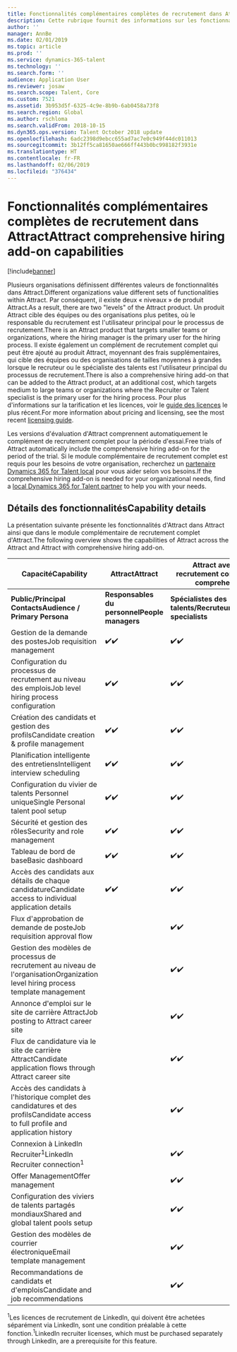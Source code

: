 ```yaml
---
title: Fonctionnalités complémentaires complètes de recrutement dans Attract
description: Cette rubrique fournit des informations sur les fonctionnalités dans le complément Microsoft Dynamics 365 for Talent, Attract, avec le composant additionnel de recrutement complet.
author: ''
manager: AnnBe
ms.date: 02/01/2019
ms.topic: article
ms.prod: ''
ms.service: dynamics-365-talent
ms.technology: ''
ms.search.form: ''
audience: Application User
ms.reviewer: josaw
ms.search.scope: Talent, Core
ms.custom: 7521
ms.assetid: 3b953d5f-6325-4c9e-8b9b-6ab0458a73f8
ms.search.region: Global
ms.author: rschloma
ms.search.validFrom: 2018-10-15
ms.dyn365.ops.version: Talent October 2018 update
ms.openlocfilehash: 6adc2398d9ebcc655ad7ac7e0c949f44dc011013
ms.sourcegitcommit: 3b12ff5ca81650ae666ff443b0bc998182f3931e
ms.translationtype: HT
ms.contentlocale: fr-FR
ms.lasthandoff: 02/06/2019
ms.locfileid: "376434"
---
```

# <a name="attract-comprehensive-hiring-add-on-capabilities"></a><span data-ttu-id="da226-103">Fonctionnalités complémentaires complètes de recrutement dans Attract</span><span class="sxs-lookup"><span data-stu-id="da226-103">Attract comprehensive hiring add-on capabilities</span></span>

[!include[banner](../includes/banner.md)]

<span data-ttu-id="da226-104">Plusieurs organisations définissent différentes valeurs de fonctionnalités dans Attract.</span><span class="sxs-lookup"><span data-stu-id="da226-104">Different organizations value different sets of functionalities within Attract.</span></span> <span data-ttu-id="da226-105">Par conséquent, il existe deux « niveaux » de produit Attract.</span><span class="sxs-lookup"><span data-stu-id="da226-105">As a result, there are two "levels" of the Attract product.</span></span> <span data-ttu-id="da226-106">Un produit Attract cible des équipes ou des organisations plus petites, où le responsable du recrutement est l'utilisateur principal pour le processus de recrutement.</span><span class="sxs-lookup"><span data-stu-id="da226-106">There is an Attract product that targets smaller teams or organizations, where the hiring manager is the primary user for the hiring process.</span></span> <span data-ttu-id="da226-107">Il existe également un complément de recrutement complet qui peut être ajouté au produit Attract, moyennant des frais supplémentaires, qui cible des équipes ou des organisations de tailles moyennes à grandes lorsque le recruteur ou le spécialiste des talents est l'utilisateur principal du processus de recrutement.</span><span class="sxs-lookup"><span data-stu-id="da226-107">There is also a comprehensive hiring add-on that can be added to the Attract product, at an additional cost, which targets medium to large teams or organizations where the Recruiter or Talent specialist is the primary user for the hiring process.</span></span>
<span data-ttu-id="da226-108">Pour plus d'informations sur la tarification et les licences, voir le [guide des licences](https://mbs.microsoft.com/Files/public/365/Dynamics365LicensingGuide.pdf) le plus récent.</span><span class="sxs-lookup"><span data-stu-id="da226-108">For more information about pricing and licensing, see the most recent [licensing guide](https://mbs.microsoft.com/Files/public/365/Dynamics365LicensingGuide.pdf).</span></span>

<span data-ttu-id="da226-109">Les versions d'évaluation d'Attract comprennent automatiquement le complément de recrutement complet pour la période d'essai.</span><span class="sxs-lookup"><span data-stu-id="da226-109">Free trials of Attract automatically include the comprehensive hiring add-on for the period of the trial.</span></span> <span data-ttu-id="da226-110">Si le module complémentaire de recrutement complet est requis pour les besoins de votre organisation, recherchez un [partenaire Dynamics 365 for Talent local](https://dynamics.microsoft.com/partners/find-a-partner/) pour vous aider selon vos besoins.</span><span class="sxs-lookup"><span data-stu-id="da226-110">If the comprehensive hiring add-on is needed for your organizational needs, find a [local Dynamics 365 for Talent partner](https://dynamics.microsoft.com/partners/find-a-partner/) to help you with your needs.</span></span>

## <a name="capability-details"></a><span data-ttu-id="da226-111">Détails des fonctionnalités</span><span class="sxs-lookup"><span data-stu-id="da226-111">Capability details</span></span>

<span data-ttu-id="da226-112">La présentation suivante présente les fonctionnalités d'Attract dans Attract ainsi que dans le module complémentaire de recrutement complet d'Attract.</span><span class="sxs-lookup"><span data-stu-id="da226-112">The following overview shows the capabilities of Attract across the Attract and Attract with comprehensive hiring add-on.</span></span>

| <span data-ttu-id="da226-113">**Capacité**</span><span class="sxs-lookup"><span data-stu-id="da226-113">**Capability**</span></span>                                           | <span data-ttu-id="da226-114">**Attract**</span><span class="sxs-lookup"><span data-stu-id="da226-114">**Attract**</span></span>         | <span data-ttu-id="da226-115">**Attract avec module de recrutement complet**</span><span class="sxs-lookup"><span data-stu-id="da226-115">**Attract with comprehensive hiring**</span></span> |
|----------------------------------------------------------|---------------------|---------------------------------------|
| <span data-ttu-id="da226-116">**Public/Principal** **Contacts**</span><span class="sxs-lookup"><span data-stu-id="da226-116">**Audience / Primary**  **Persona**</span></span>                      | <span data-ttu-id="da226-117">**Responsables du personnel**</span><span class="sxs-lookup"><span data-stu-id="da226-117">**People managers**</span></span> | <span data-ttu-id="da226-118">**Spécialistes des talents/Recruteurs**</span><span class="sxs-lookup"><span data-stu-id="da226-118">**Recruiters/Talent specialists**</span></span>    |
| <span data-ttu-id="da226-119">Gestion de la demande des postes</span><span class="sxs-lookup"><span data-stu-id="da226-119">Job requisition management</span></span>                                | <span data-ttu-id="da226-120">:heavy_check_mark:</span><span class="sxs-lookup"><span data-stu-id="da226-120">:heavy_check_mark:</span></span>   | <span data-ttu-id="da226-121">:heavy_check_mark:</span><span class="sxs-lookup"><span data-stu-id="da226-121">:heavy_check_mark:</span></span>                    |
| <span data-ttu-id="da226-122">Configuration du processus de recrutement au niveau des emplois</span><span class="sxs-lookup"><span data-stu-id="da226-122">Job level hiring process configuration</span></span>                    | <span data-ttu-id="da226-123">:heavy_check_mark:</span><span class="sxs-lookup"><span data-stu-id="da226-123">:heavy_check_mark:</span></span>   | <span data-ttu-id="da226-124">:heavy_check_mark:</span><span class="sxs-lookup"><span data-stu-id="da226-124">:heavy_check_mark:</span></span>                    |
| <span data-ttu-id="da226-125">Création des candidats et gestion des profils</span><span class="sxs-lookup"><span data-stu-id="da226-125">Candidate creation & profile management</span></span>                  | <span data-ttu-id="da226-126">:heavy_check_mark:</span><span class="sxs-lookup"><span data-stu-id="da226-126">:heavy_check_mark:</span></span>   | <span data-ttu-id="da226-127">:heavy_check_mark:</span><span class="sxs-lookup"><span data-stu-id="da226-127">:heavy_check_mark:</span></span>                    |
| <span data-ttu-id="da226-128">Planification intelligente des entretiens</span><span class="sxs-lookup"><span data-stu-id="da226-128">Intelligent interview scheduling</span></span>                         | <span data-ttu-id="da226-129">:heavy_check_mark:</span><span class="sxs-lookup"><span data-stu-id="da226-129">:heavy_check_mark:</span></span>  | <span data-ttu-id="da226-130">:heavy_check_mark:</span><span class="sxs-lookup"><span data-stu-id="da226-130">:heavy_check_mark:</span></span>                    |
| <span data-ttu-id="da226-131">Configuration du vivier de talents Personnel unique</span><span class="sxs-lookup"><span data-stu-id="da226-131">Single Personal talent pool setup</span></span>                        | <span data-ttu-id="da226-132">:heavy_check_mark:</span><span class="sxs-lookup"><span data-stu-id="da226-132">:heavy_check_mark:</span></span>   | <span data-ttu-id="da226-133">:heavy_check_mark:</span><span class="sxs-lookup"><span data-stu-id="da226-133">:heavy_check_mark:</span></span>                    |
| <span data-ttu-id="da226-134">Sécurité et gestion des rôles</span><span class="sxs-lookup"><span data-stu-id="da226-134">Security and role management</span></span>                              | <span data-ttu-id="da226-135">:heavy_check_mark:</span><span class="sxs-lookup"><span data-stu-id="da226-135">:heavy_check_mark:</span></span>   | <span data-ttu-id="da226-136">:heavy_check_mark:</span><span class="sxs-lookup"><span data-stu-id="da226-136">:heavy_check_mark:</span></span>                    |
| <span data-ttu-id="da226-137">Tableau de bord de base</span><span class="sxs-lookup"><span data-stu-id="da226-137">Basic dashboard</span></span>                                          | <span data-ttu-id="da226-138">:heavy_check_mark:</span><span class="sxs-lookup"><span data-stu-id="da226-138">:heavy_check_mark:</span></span>   | <span data-ttu-id="da226-139">:heavy_check_mark:</span><span class="sxs-lookup"><span data-stu-id="da226-139">:heavy_check_mark:</span></span>                    |
| <span data-ttu-id="da226-140">Accès des candidats aux détails de chaque candidature</span><span class="sxs-lookup"><span data-stu-id="da226-140">Candidate access to individual application details</span></span>        | <span data-ttu-id="da226-141">:heavy_check_mark:</span><span class="sxs-lookup"><span data-stu-id="da226-141">:heavy_check_mark:</span></span>   | <span data-ttu-id="da226-142">:heavy_check_mark:</span><span class="sxs-lookup"><span data-stu-id="da226-142">:heavy_check_mark:</span></span>                    |
| <span data-ttu-id="da226-143">Flux d'approbation de demande de poste</span><span class="sxs-lookup"><span data-stu-id="da226-143">Job requisition approval flow</span></span>                             |                     | <span data-ttu-id="da226-144">:heavy_check_mark:</span><span class="sxs-lookup"><span data-stu-id="da226-144">:heavy_check_mark:</span></span>                    |
| <span data-ttu-id="da226-145">Gestion des modèles de processus de recrutement au niveau de l'organisation</span><span class="sxs-lookup"><span data-stu-id="da226-145">Organization level hiring process template management</span></span>    |                     | <span data-ttu-id="da226-146">:heavy_check_mark:</span><span class="sxs-lookup"><span data-stu-id="da226-146">:heavy_check_mark:</span></span>                    |
| <span data-ttu-id="da226-147">Annonce d'emploi sur le site de carrière Attract</span><span class="sxs-lookup"><span data-stu-id="da226-147">Job posting to Attract career site</span></span>                       |                     | <span data-ttu-id="da226-148">:heavy_check_mark:</span><span class="sxs-lookup"><span data-stu-id="da226-148">:heavy_check_mark:</span></span>                    |
| <span data-ttu-id="da226-149">Flux de candidature via le site de carrière Attract</span><span class="sxs-lookup"><span data-stu-id="da226-149">Candidate application flows through Attract career site</span></span>   |                      | <span data-ttu-id="da226-150">:heavy_check_mark:</span><span class="sxs-lookup"><span data-stu-id="da226-150">:heavy_check_mark:</span></span>                    |
| <span data-ttu-id="da226-151">Accès des candidats à l'historique complet des candidatures et des profils</span><span class="sxs-lookup"><span data-stu-id="da226-151">Candidate access to full profile and application history</span></span> |                     | <span data-ttu-id="da226-152">:heavy_check_mark:</span><span class="sxs-lookup"><span data-stu-id="da226-152">:heavy_check_mark:</span></span>                    |
| <span data-ttu-id="da226-153">Connexion à LinkedIn Recruiter<sup>1</sup></span><span class="sxs-lookup"><span data-stu-id="da226-153">LinkedIn Recruiter connection<sup>1</sup></span></span>                |                     | <span data-ttu-id="da226-154">:heavy_check_mark:</span><span class="sxs-lookup"><span data-stu-id="da226-154">:heavy_check_mark:</span></span>                    |
| <span data-ttu-id="da226-155">Offer Management</span><span class="sxs-lookup"><span data-stu-id="da226-155">Offer management</span></span>                                         |                     | <span data-ttu-id="da226-156">:heavy_check_mark:</span><span class="sxs-lookup"><span data-stu-id="da226-156">:heavy_check_mark:</span></span>                    |
| <span data-ttu-id="da226-157">Configuration des viviers de talents partagés mondiaux</span><span class="sxs-lookup"><span data-stu-id="da226-157">Shared and global talent pools setup</span></span>                     |                     | <span data-ttu-id="da226-158">:heavy_check_mark:</span><span class="sxs-lookup"><span data-stu-id="da226-158">:heavy_check_mark:</span></span>                    |
| <span data-ttu-id="da226-159">Gestion des modèles de courrier électronique</span><span class="sxs-lookup"><span data-stu-id="da226-159">Email template management</span></span>                                |                     | <span data-ttu-id="da226-160">:heavy_check_mark:</span><span class="sxs-lookup"><span data-stu-id="da226-160">:heavy_check_mark:</span></span>                    |
| <span data-ttu-id="da226-161">Recommandations de candidats et d'emplois</span><span class="sxs-lookup"><span data-stu-id="da226-161">Candidate and job recommendations</span></span>                        |                     | <span data-ttu-id="da226-162">:heavy_check_mark:</span><span class="sxs-lookup"><span data-stu-id="da226-162">:heavy_check_mark:</span></span>                    |


<span data-ttu-id="da226-163"><sup>1</sup>Les licences de recrutement de LinkedIn, qui doivent être achetées séparément via LinkedIn, sont une condition préalable à cette fonction.</span><span class="sxs-lookup"><span data-stu-id="da226-163"><sup>1</sup>LinkedIn recruiter licenses, which must be purchased separately through LinkedIn, are a prerequisite for this feature.</span></span>
